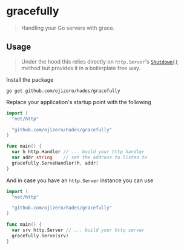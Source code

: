# gracefully

> Handling your Go servers with grace.

## Usage

> Under the hood this relies directly on `http.Server`'s [`Shutdown()`](https://pkg.go.dev/net/http#Server.Shutdown) method
> but provides it in a boilerplate free way.

Install the package

    go get github.com/ojizero/hades/gracefully

Replace your application's startup point with the following

```go
import (
  "net/http"

  "github.com/ojizero/hades/gracefully"
)

func main() {
  var h http.Handler // ... build your http handler
  var addr string    // set the address to listen to
  gracefully.ServeHandler(h, addr)
}
```

And in case you have an `http.Server` instance you can use

```go
import (
  "net/http"

  "github.com/ojizero/hades/gracefully"
)

func main() {
  var srv http.Server // ... build your http server
  gracefully.Serve(srv)
}
```
